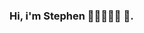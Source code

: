 ### Hi, i'm Stephen 👋🏾👨🏾‍💻 👾.

<!--
**StephenLeslie-Coder/StephenLeslie-Coder** is a ✨ _special_ ✨ repository because its `README.md` (this file) appears on your GitHub profile.

-I'm a student who is currently enrolled in a BSc in Computer Science at the University of Technology, Jamaica. I am passionate about coding and developing new -----technologies to assit persons, communities and businesses in hopes that there is atleast a small chance that technologies I create changes the world. 
